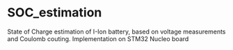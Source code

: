 # SOC_estimation
State of Charge estimation of I-Ion battery, based on voltage measurements and Coulomb couting. Implementation on STM32 Nucleo board
